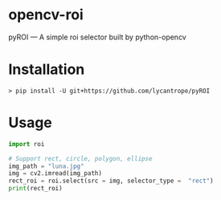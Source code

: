 # opencv-roi
pyROI — A simple roi selector built by python-opencv


# Installation

```console
> pip install -U git+https://github.com/lycantrope/pyROI
```

# Usage

```python
import roi

# Support rect, circle, polygon, ellipse
img_path = "luna.jpg"
img = cv2.imread(img_path)  
rect_roi = roi.select(src = img, selector_type =  "rect")
print(rect_roi)

```
